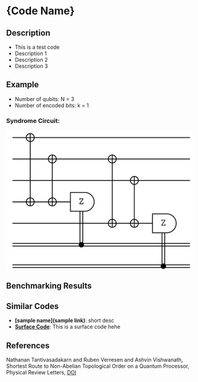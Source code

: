 # {Code Name}

## Description
 - This is a test code
 - Description 1
 - Description 2
 - Description 3

## Example
- Number of qubits: N = 3
- Number of encoded bits: k = 1
### Syndrome Circuit:
![example Syndrome Circuit](images\codeplots\example-codeplot.png)

## Benchmarking Results

## 

## Similar Codes 
- **[sample name](sample link)**: short desc
- **[Surface Code](https://www.nature.com/articles/s41586-022-05434-1)**: This is a surface code hehe

## References
Nathanan Tantivasadakarn and Ruben Verresen and Ashvin Vishwanath, Shortest Route to Non-Abelian Topological Order on a Quantum Processor, Physical Review Letters, [DOI](https://doi.org/10.1103/PhysRevLett.131.060405)